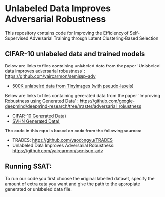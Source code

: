 
# Unlabeled Data Improves Adversarial Robustness  
  
This repository contains code for Improving the Efficiency of Self-Supervised Adversarial Training through Latent Clustering-Based Selection

## CIFAR-10 unlabeled data and trained models  

Below are links to files containing unlabeled data from the paper 'Unlabeled data improves adversarial robustness' :  https://github.com/yaircarmon/semisup-adv

- [500K unlabeled data from TinyImages (with pseudo-labels)](https://drive.google.com/open?id=1LTw3Sb5QoiCCN-6Y5PEKkq9C9W60w-Hi)

Below are links to files containing generated data from the paper 'Improving Robustness using Generated Data' :  https://github.com/google-deepmind/deepmind-research/tree/master/adversarial_robustness

- [CIFAR-10 Generated Data)](https://storage.googleapis.com/dm-adversarial-robustness/cifar10_ddpm.npz)
- [SVHN Generated Data)](https://storage.googleapis.com/dm-adversarial-robustness/svhn_ddpm.npz)


The code in this repo is based on code from the following sources:  
- TRADES: https://github.com/yaodongyu/TRADES  
- Unlabeled Data Improves Adversarial Robustness:  https://github.com/yaircarmon/semisup-adv

## Running SSAT:
To run our code you first choose the original labelled dataset, specify the amount of extra data you want and give the path to the appropiate generated or unlabeled data file.
